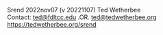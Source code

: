 Srend   2022nov07 (v 20221107)   Ted Wetherbee   
Contact: ted@fdltcc.edu  .OR.  ted@tedwetherbee.org
https://tedwetherbee.org/srend
